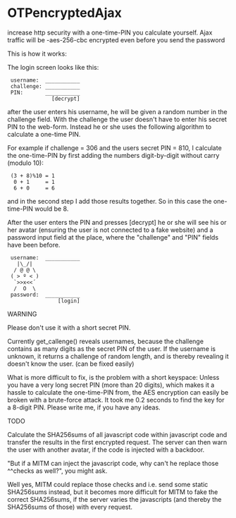 # OTPencryptedAjax
increase http security with a one-time-PIN you calculate yourself. 
Ajax traffic will be -aes-256-cbc encrypted even before you send the password


This is how it works:

The login screen looks like this:

     username:  ___________
     challenge: ___________
     PIN:       ___________
                  [decrypt]

after the user enters his username, he will be given a random number
in the challenge field. With the challenge the user doesn't have to 
enter his secret PIN to the web-form. Instead he or she uses the 
following algorithm to calculate a one-time PIN.

For example if challenge = 306 and the users secret PIN = 810,
I calculate the one-time-PIN by first adding the numbers digit-by-digit
without carry (modulo 10):

     (3 + 8)%10 = 1
      0 + 1     = 1
      6 + 0     = 6

and in the second step I add those results together.
So in this case the one-time-PIN would be 8.

After the user enters the PIN and presses [decrypt] he or she will see 
his or her avatar (ensuring the user is not connected to a fake website) 
and a password input field at the place, 
where the "challenge" and "PIN" fields have been before.


     username:  ___________
       |\_/|   
      / @ @ \ 
     ( > º < )
      `>>x<<´ 
      /  O  \ 
     password:  ___________
                    [login]

WARNING

Please don't use it with a short secret PIN.

Currently get_callenge() reveals usernames, because the challenge
contains as many digits as the secret PIN of the user. If the username
is unknown, it returns a challenge of random length, and is thereby
revealing it doesn't know the user. (can be fixed easily)

What is more difficult to fix, is the problem with a short keyspace:
Unless you have a very long secret PIN (more than 20 digits),
which makes it a hassle to calculate the one-time-PIN from,
the AES encryption can easily be broken with a brute-force attack.
It took me 0.2 seconds to find the key for a 8-digit PIN.
Please write me, if you have any ideas.

TODO

Calculate the SHA256sums of all javascript code within javascript
code and transfer the results in the first encrypted request.
The server can then warn the user with another avatar,
if the code is injected with a backdoor.

"But if a MITM can inject the javascript code, why can't he
replace those ^^checks as well?", you might ask.

Well yes, MITM could replace those checks and i.e. send some
static SHA256sums instead, but it becomes more difficult
for MITM to fake the correct SHA256sums, if the server varies
the javascripts (and thereby the SHA256sums of those)
with every request.
